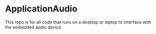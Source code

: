 # ApplicationAudio
This repo is for all code that runs on a desktop or laptop to interface with the embedded audio device
